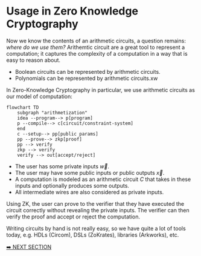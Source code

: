 # Usage in Zero Knowledge Cryptography

Now we know the contents of an arithmetic circuits, a question remains: _where do we use them?_ Arithemtic circuit are a great tool to represent a computation; it captures the complexity of a computation in a way that is easy to reason about.

- Boolean circuits can be represented by arithmetic circuits.
- Polynomials can be represented by arithmetic circuits.xw

In Zero-Knowledge Cryptography in particular, we use arithmetic circuits as our model of computation:

```mermaid
flowchart TD
	subgraph "arithmetization"
    idea --program--> p[program]
    p --compile--> c[circuit/constraint-system]
	end
	c --setup--> pp[public params]
	pp --prove--> zkp[proof]
	pp --> verify
	zkp --> verify
	verify --> out[accept/reject]
```

- The user has some private inputs $\vec{w}$.
- The user may have some public inputs or public outputs $\vec{x}$.
- A computation is modeled as an arithmetic circuit $C$ that takes in these inputs and optionally produces some outputs.
- All intermediate wires are also considered as private inputs.

Using ZK, the user can prove to the verifier that they have executed the circuit correctly without revealing the private inputs. The verifier can then verify the proof and accept or reject the computation.

Writing circuits by hand is not really easy, so we have quite a lot of tools today, e.g. HDLs (Circom), DSLs (ZoKrates), libraries (Arkworks), etc.

[➡️ NEXT SECTION](./4-r1cs.md)
